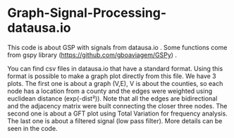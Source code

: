 # Graph-Signal-Processing-datausa.io
This code is about GSP with signals from datausa.io . Some functions come from gspy library (https://github.com/gboaviagem/GSPy) . 

You can find csv files in datausa.io that have a standard format. Using this format is possible to make a graph plot directly from this file. We have 3 plots. The first one is about a graph (V,E), V is about the counties, so each node has a location from a county and the edges were weighted using euclidean distance (exp(-dist²)). Note that all the edges are bidirectional and the adjacency matrix were built connecting the closer three nodes. The second one is about a GFT plot using Total Variation for frequency analysis. The last one is about a filtered signal (low pass filter). More details can be seen in the code.
